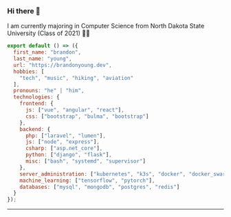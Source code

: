 ### Hi there 👋

I am currently majoring in Computer Science from North Dakota State University (Class of 2021) 👨‍🎓 

```js
export default () => ({
  first_name: "brandon",
  last_name: "young",
  url: "https://brandonyoung.dev",
  hobbies: [
    "tech", "music", "hiking", "aviation"
  ],
  pronouns: "he" | "him",
  technologies: {
    frontend: {
      js: ["vue", "angular", "react"],
      css: ["bootstrap", "bulma", "bootstrap"]
    },
    backend: {
      php: ["laravel", "lumen"],
      js: ["node", "express"],
      csharp: ["asp.net_core"],
      python: ["django", "flask"],
      misc: ["bash", "systemd", "supervisor"]
    },
    server_administration: ["kubernetes", "k3s", "docker", "docker_swarm"],
    machine_learning: ["tensorflow", "pytorch"],
    databases: ["mysql", "mongodb", "postgres", "redis"]
  }
});
```

---

